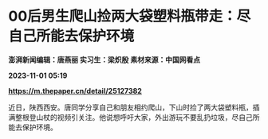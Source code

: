# 00后男生爬山捡两大袋塑料瓶带走：尽自己所能去保护环境
**澎湃新闻编辑：唐燕丽 实习生：梁炽殷 素材来源：中国网看点**

**2023-11-01 05:19**

**https://m.thepaper.cn/detail/25127382**

近日，陕西西安。唐同学分享自己和朋友相约爬山，下山时捡了两大袋塑料瓶，插满整根登山杖的视频引关注。他说想呼吁大家，外出游玩不要乱扔垃圾，尽自己所能去保护环境。
